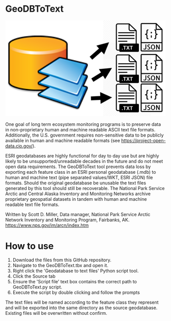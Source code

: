 # GeoDBToText
![GeoDBToText icon](GeoDBToText.png "Geodatabase to text files")

One goal of long term ecosystem monitoring programs is to preserve data in non-proprietary human and machine readable ASCII text file formats. Additionally, the U.S. government requires non-sensitive data to be publicly available in human and machine readable formats (see https://project-open-data.cio.gov/).

ESRI geodatabases are highly functional for day to day use but are highly likely to be unsupported/unreadable decades in the future and do not meet open data requirements. The GeoDBToText tool prevents data loss by exporting each feature class in an ESRI personal geodatabase (.mdb) to human and machine text (pipe separated values/WKT, ESRI JSON) file formats. Should the original geodatabase be unusable the text files generated by this tool should still be recoverable. The National Park Service Arctic and Central Alaska Inventory and Monitoring Networks archive proprietary geospatial datasets in tandem with human and machine readable text file formats.

Written by Scott D. Miller, Data manager, National Park Service Arctic Network Inventory and Monitoring Program, Fairbanks, AK.
https://www.nps.gov/im/arcn/index.htm

# How to use
1. Download the files from this GitHub repository.
2. Navigate to the GeoDBToText.tbx and open it.
3. Right click the 'Geodatabase to text files' Python script tool.
4. Click the Source tab
5. Ensure the 'Script file' text box contains the correct path to GeoDBToText.py script.
6. Execute the script by double clicking and follow the prompts

The text files will be named according to the feature class they represent and will be exported into the same directory as the source geodatabase. Existing files will be overwritten without confirm.
